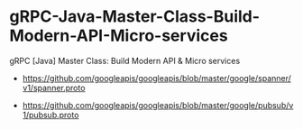 # gRPC-Java-Master-Class-Build-Modern-API-Micro-services
 gRPC [Java] Master Class: Build Modern API &amp; Micro services
 
 
 - https://github.com/googleapis/googleapis/blob/master/google/spanner/v1/spanner.proto
 
 - https://github.com/googleapis/googleapis/blob/master/google/pubsub/v1/pubsub.proto
 
